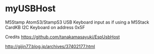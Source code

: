 # myUSBHost
M5Stamp AtomS3/StampS3 USB Keyboard input as if using a M5Stack CardKB I2C Keyboard on address 0x5F

Credits
https://github.com/tanakamasayuki/EspUsbHost

http://gijin77.blog.jp/archives/37402177.html

